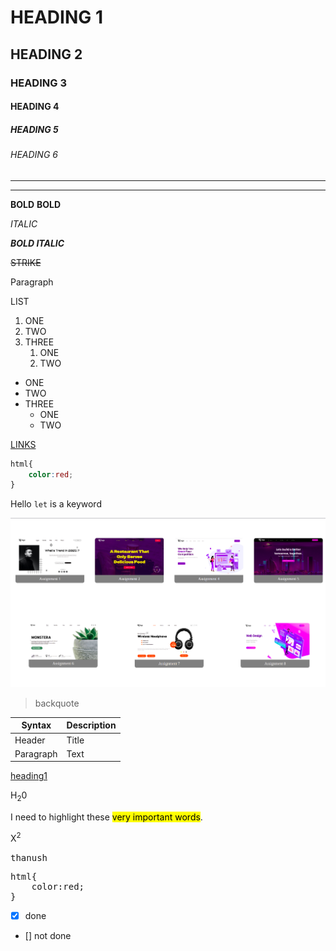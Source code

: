 

# HEADING 1

## HEADING 2

### HEADING 3

#### HEADING 4

##### HEADING 5

###### HEADING 6

***
---

**BOLD**
**BOLD**

_ITALIC_

**_BOLD ITALIC_**

~~STRIKE~~

Paragraph

LIST

1.  ONE
2.  TWO
3.  THREE
    1.  ONE
    1.  TWO

- ONE
- TWO
- THREE
  - ONE
  - TWO

[LINKS](https://thanushsiva.github.io/assignment-js2022bootcamp "assignments")

```css
html{
    color:red;
}
```

Hello `let` is a keyword

![thanu](./project.png)

> backquote


| Syntax | Description |
| --- | ----------- |
| Header | Title |
| Paragraph | Text |

[heading1](#heading-1)

H<sub>2</sub>0

I need to highlight these <mark>very important words</mark>.

X<sup>2</sup>

<kbd>thanush</kbd>

<pre>
html{
    color:red;
}
</pre>

- [x] done
- []  not done